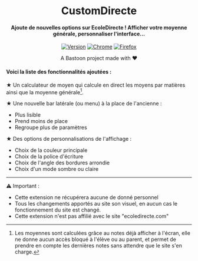 <H1 align="center">
CustomDirecte
</H1>
<H4 align="center">
Ajoute de nouvelles options sur EcoleDirecte ! Afficher votre moyenne générale, personnaliser l'interface...
</H4>
<p align="center">
<a href=""><img alt="Version" src="https://img.shields.io/badge/release-v6.0.0-blue"/></a>
<a href="https://bit.ly/new-interface-for-ed-chrome"><img alt="Chrome" src="https://img.shields.io/badge/Web%20Chrome%20Store-Published-green"/></a>
<a href="https://bit.ly/new-interface-for-ed-firefox"><img alt="Firefox" src="https://img.shields.io/badge/Firefox%20ADD--ONS-Published-green"/></a> 
         
</p>

<p align="center">
A Bastoon project made with ❤️</a>
</p>

<H4>Voici la liste des fonctionnalités ajoutées :</H4>

★ Un calculateur de moyen qui calcule en direct les moyens par matières ainsi que la moyenne générale[^1].

★ Une nouvelle bar latérale (ou menu) à la place de l'ancienne :
* Plus lisible
* Prend moins de place
* Regroupe plus de paramètres

★ Des options de personnalisations de l'affichage :
* Choix de la couleur principale
* Choix de la police d'écriture
* Choix de l'angle des bordures arrondie
* Choix d'un mode sombre ou claire

----

⚠ Important :
- Cette extension ne récupérera aucune de donné personnel
- Tous les changements apportés au site son visuel, en aucun cas le fonctionnement du site est changé.
- Cette extension n'est pas affilié avec le site "ecoledirecte.com"
[^1]: Les moyennes sont calculées grâce au notes déjà afficher à l'écran, elle ne donne aucun accès bloqué à l'élève ou au parent, et permet de prendre en compte les dernières notes sans attendre que le site s'en charge.
